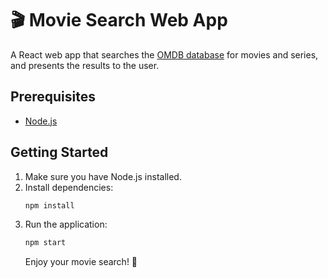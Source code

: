 # 🎬 Movie Search Web App

A React web app that searches the [OMDB database](http://www.omdbapi.com/) for movies and series, and presents the results to the user.

## Prerequisites

- [Node.js](https://nodejs.org/)

## Getting Started

1. Make sure you have Node.js installed.
2. Install dependencies:
   ```bash
   npm install
   ```
3. Run the application:
   ```bash
   npm start
   ```
   Enjoy your movie search! 🍿
